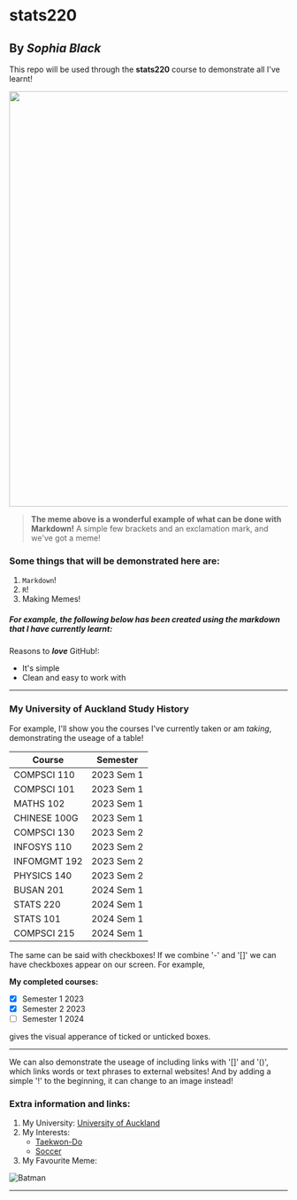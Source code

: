 # stats220
## By *Sophia Black*

This repo will be used through the **stats220** course to demonstrate all I've learnt!

<img src="https://static1.cbrimages.com/wordpress/wp-content/uploads/2017/08/batman-dress-for-the-job-you-want.jpg" width="750">

> **The meme above is a wonderful example of what can be done with Markdown!** A simple few brackets and an exclamation mark, and we've got a meme!

### Some things that will be demonstrated here are:
1. `Markdown`!
2. `R`!
3. Making Memes!

##### For example, the following below has been created using the markdown that I have currently learnt: 


Reasons to ***love*** GitHub!:
* It's simple
* Clean and easy to work with 

---

### My University of Auckland Study History

For example, I'll show you the courses I've currently taken or am *taking*, demonstrating the useage of a table! 

| Course  | Semester |
| ------------- | ------------- |
| COMPSCI 110  | 2023 Sem 1  |
| COMPSCI 101  | 2023 Sem 1  |
| MATHS 102  | 2023 Sem 1 |
| CHINESE 100G  | 2023 Sem 1  |
| COMPSCI 130  | 2023 Sem 2  |
| INFOSYS 110  | 2023 Sem 2  |
| INFOMGMT 192  | 2023 Sem 2  |
| PHYSICS 140 | 2023 Sem 2  |
| BUSAN 201 | 2024 Sem 1  |
| STATS 220 | 2024 Sem 1  |
| STATS 101 | 2024 Sem 1  |
| COMPSCI 215 | 2024 Sem 1  |

The same can be said with checkboxes! If we combine '-' and '[]' we can have checkboxes appear on our screen. For example,

**My completed courses:**

- [x] Semester 1 2023
- [x] Semester 2 2023
- [ ] Semester 1 2024

gives the visual apperance of ticked or unticked boxes. 

---

We can also demonstrate the useage of including links with '[]' and '()', which links words or text phrases to external websites! And by adding a simple '!' to the beginning, it can change to an image instead!
### Extra information and links:
1. My University: [University of Auckland](https://www.auckland.ac.nz/en.html)
2. My Interests:
   * [Taekwon-Do](https://members.itkd.co.nz/)
   * [Soccer](https://www.nrf.org.nz/)
3. My Favourite Meme:

![Batman](https://numberonebatfan.files.wordpress.com/2015/10/always-be-batman-22.jpg?w=584)

---
